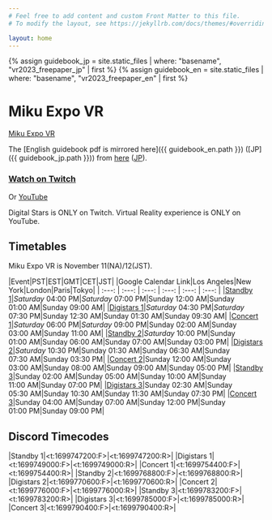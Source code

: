 ```yaml
---
# Feel free to add content and custom Front Matter to this file.
# To modify the layout, see https://jekyllrb.com/docs/themes/#overriding-theme-defaults

layout: home
---
```


{% assign guidebook_jp = site.static_files | where: "basename", "vr2023_freepaper_jp" | first %}
{% assign guidebook_en = site.static_files | where: "basename", "vr2023_freepaper_en" | first %}

# Miku Expo VR

[Miku Expo VR](https://mikuexpo.com/vr2023/)

The [English guidebook pdf is mirrored here]({{ guidebook_en.path }}) ([JP]({{ guidebook_jp.path }})) from [here](https://mikuexpo.com/vr2023/images/vr2023_freepaper_en.pdf) ([JP](https://mikuexpo.com/vr2023/images/vr2023_freepaper_jp.pdf)).

### [Watch on Twitch](https://www.twitch.tv/cfm_official)
Or [YouTube](https://www.youtube.com/watch?v=I_bEr_dgFh8)

Digital Stars is ONLY on Twitch.
Virtual Reality experience is ONLY on YouTube.

## Timetables

Miku Expo VR is November 11(NA)/12(JST).

|Event|PST|EST|GMT|CET|JST|
|Google Calendar Link|Los Angeles|New York|London|Paris|Tokyo|
| :---: | :---: | :---: | :---: | :---: | :---: |
|[Standby 1](https://calendar.google.com/calendar/u/0/r/eventedit?text=Miku%20Expo%20VR%20Standby%201&dates=20231112T000000Z/20231112T003000Z&ctz=Asia%2FTokyo)|_Saturday_ 04:00&nbsp;PM|_Saturday_ 07:00&nbsp;PM|Sunday 12:00&nbsp;AM|Sunday 01:00&nbsp;AM|Sunday 09:00&nbsp;AM|
|[Digistars 1](https://calendar.google.com/calendar/u/0/r/eventedit?text=Digital%20Stars%20nostraightanswer/maubox&dates=20231112T003000Z/20231112T015000Z&ctz=Asia%2FTokyo)|_Saturday_ 04:30&nbsp;PM|_Saturday_ 07:30&nbsp;PM|Sunday 12:30&nbsp;AM|Sunday 01:30&nbsp;AM|Sunday 09:30&nbsp;AM|
|[Concert 1](https://calendar.google.com/calendar/u/0/r/eventedit?text=Miku%20Expo%20VR%20Concert%201&dates=20231112T020000Z/20231112T031500Z&ctz=Asia%2FTokyo)|_Saturday_ 06:00&nbsp;PM|_Saturday_ 09:00&nbsp;PM|Sunday 02:00&nbsp;AM|Sunday 03:00&nbsp;AM|Sunday 11:00&nbsp;AM|
|[Standby 2](https://calendar.google.com/calendar/u/0/r/eventedit?text=Miku%20Expo%20VR%20Standby%202&dates=20231112T060000Z/20231112T063000Z&ctz=Asia%2FTokyo)|_Saturday_ 10:00&nbsp;PM|Sunday 01:00&nbsp;AM|Sunday 06:00&nbsp;AM|Sunday 07:00&nbsp;AM|Sunday 03:00&nbsp;PM|
|[Digistars 2](https://calendar.google.com/calendar/u/0/r/eventedit?text=Digital%20Stars%20dennoko/Creep-P&dates=20231112T063000Z/20231112T075000Z&ctz=Asia%2FTokyo)|_Saturday_ 10:30&nbsp;PM|Sunday 01:30&nbsp;AM|Sunday 06:30&nbsp;AM|Sunday 07:30&nbsp;AM|Sunday 03:30&nbsp;PM|
|[Concert 2](https://calendar.google.com/calendar/u/0/r/eventedit?text=Miku%20Expo%20VR%20Concert%202&dates=20231112T080000Z/20231112T091500Z&ctz=Asia%2FTokyo)|Sunday 12:00&nbsp;AM|Sunday 03:00&nbsp;AM|Sunday 08:00&nbsp;AM|Sunday 09:00&nbsp;AM|Sunday 05:00&nbsp;PM|
|[Standby 3](https://calendar.google.com/calendar/u/0/r/eventedit?text=Miku%20Expo%20VR%20Standby%203&dates=20231112T100000Z/20231112T103000Z&ctz=Asia%2FTokyo)|Sunday 02:00&nbsp;AM|Sunday 05:00&nbsp;AM|Sunday 10:00&nbsp;AM|Sunday 11:00&nbsp;AM|Sunday 07:00&nbsp;PM|
|[Digistars 3](https://calendar.google.com/calendar/u/0/r/eventedit?text=Digital%20Stars%202TD/Synthion&dates=20231112T103000Z/20231112T115000Z&ctz=Asia%2FTokyo)|Sunday 02:30&nbsp;AM|Sunday 05:30&nbsp;AM|Sunday 10:30&nbsp;AM|Sunday 11:30&nbsp;AM|Sunday 07:30&nbsp;PM|
|[Concert 3](https://calendar.google.com/calendar/u/0/r/eventedit?text=Miku%20Expo%20VR%20Concert%203&dates=20231112T120000Z/20231112T131500Z&ctz=Asia%2FTokyo)|Sunday 04:00&nbsp;AM|Sunday 07:00&nbsp;AM|Sunday 12:00&nbsp;PM|Sunday 01:00&nbsp;PM|Sunday 09:00&nbsp;PM|


## Discord Timecodes

|Standby 1|<t:1699747200:F>|<t:1699747200:R>|
|Digistars 1|<t:1699749000:F>|<t:1699749000:R>|
|Concert 1|<t:1699754400:F>|<t:1699754400:R>|
|Standby 2|<t:1699768800:F>|<t:1699768800:R>|
|Digistars 2|<t:1699770600:F>|<t:1699770600:R>|
|Concert 2|<t:1699776000:F>|<t:1699776000:R>|
|Standby 3|<t:1699783200:F>|<t:1699783200:R>|
|Digistars 3|<t:1699785000:F>|<t:1699785000:R>|
|Concert 3|<t:1699790400:F>|<t:1699790400:R>|
